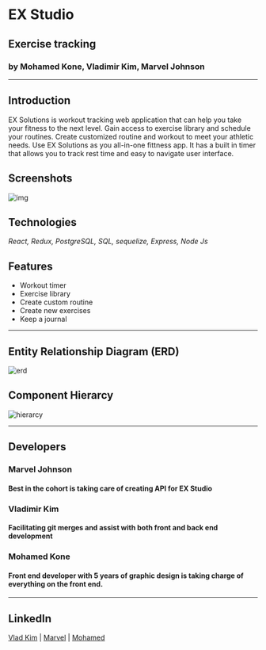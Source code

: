 # EX Studio

## Exercise tracking 

### by Mohamed Kone, Vladimir Kim, Marvel Johnson
______________

## Introduction
EX Solutions is workout tracking web application that can help you take your fitness to the next level. Gain access to exercise library and schedule your routines. Create customized routine and workout to meet your athletic needs. Use EX Solutions as you all-in-one fittness app. It has a built in timer that allows you to track rest time and easy to navigate user interface.

## Screenshots

![img](https://i.ibb.co/XSQr0wN/Screen-Shot-2022-01-13-at-8-13-57-PM.png)

## Technologies 
*React, Redux, PostgreSQL, SQL, sequelize, Express, Node Js*

## Features

* Workout timer
* Exercise library
* Create custom routine
* Create new exercises
* Keep a journal 

________________

## Entity Relationship Diagram (ERD)
![erd](https://i.ibb.co/T4jp4LD/Screen-Shot-2022-01-13-at-12-58-45-PM.png)


## Component Hierarcy
![hierarcy](https://i.ibb.co/tJN40m1/Screen-Shot-2022-01-13-at-8-23-26-PM.png)

_________________

## Developers

### Marvel Johnson 
#### Best in the cohort is taking care of creating API for EX Studio 

### Vladimir Kim
#### Facilitating git merges and assist with both front and back end development

### Mohamed Kone
#### Front end developer with 5 years of graphic design is taking charge of everything on the front end.

______________

## LinkedIn

[Vlad Kim](https://www.linkedin.com/in/vlad-kim-83b080107/) | [Marvel](https://www.linkedin.com/in/marvel-johnson/?miniProfileUrn=urn%3Ali%3Afs_miniProfile%3AACoAAB1vJ1cBmZD57Pf-37MbZBJ3yxM4NxsdzEI) | [Mohamed](https://www.linkedin.com/in/mohamed-kone-45362480/)